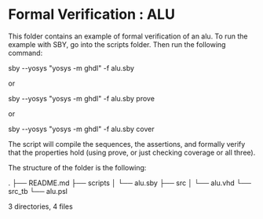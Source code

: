 Formal Verification : ALU
=========================

This folder contains an example of formal verification of an alu.
To run the example with SBY, go into the
scripts folder. Then run the following command:

sby --yosys "yosys -m ghdl" -f alu.sby

or

sby --yosys "yosys -m ghdl" -f alu.sby prove

or

sby --yosys "yosys -m ghdl" -f alu.sby cover


The script will compile the sequences, the assertions, and
formally verify that the properties hold (using prove, or just checking coverage or all three).

The structure of the folder is the following:

.
├── README.md
├── scripts
│   └── alu.sby
├── src
│   └── alu.vhd
└── src_tb
    └── alu.psl

3 directories, 4 files
